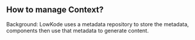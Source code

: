 ﻿
## How to manage Context?
Background:  LowKode uses a metadata repository to store the metadata, components then use that metadata to generate content.  
